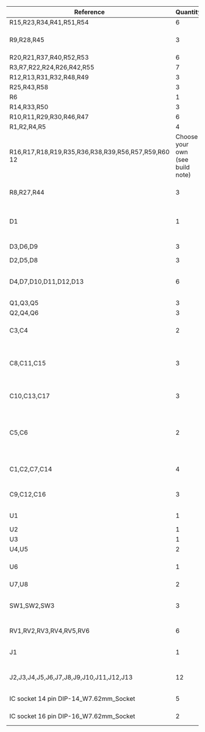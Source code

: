 | Reference				| Quantity	| Part	| Notes |
| --------------------------------------- | -------------- | ------- | -------- |
| R15,R23,R34,R41,R51,R54			|6	| 100R	| |
| R9,R28,R45				|3	| 1k	| LED protection resistors |
| R20,R21,R37,R40,R52,R53			|6	| 10k	| |
| R3,R7,R22,R24,R26,R42,R55		|7	| 100k	| |
| R12,R13,R31,R32,R48,R49			|3	| 1M	| |
| R25,R43,R58				|3	| 2.2k	| |
| R6					|1	| 22k	| |
| R14,R33,R50				|3	| 220k	| |
| R10,R11,R29,R30,R46,R47			|6	| 2.2M	| |
| R1,R2,R4,R5				|4	| 47k	| |
| R16,R17,R18,R19,R35,R36,R38,R39,R56,R57,R59,R60	 12	| Choose your own (see build note)	| DAC resistors |
| R8,R27,R44				|3	| Choose your own (see build note)	| DAC amplifier resistors |
| D1					|1	| 1N4001	| Reverse polarity protection diode |
| D3,D6,D9				|3	| 3mm LED	| Standard brightness |
| D2,D5,D8				|3 	| 1N4148	 | |
| D4,D7,D10,D11,D12,D13			|6	| BAT85	| Negative voltage protection diodes |
| Q1,Q3,Q5				|3	| BC547 TO92	 | |
| Q2,Q4,Q6				|3	| BC557 TO92	 | |
| C3,C4					|2	| 10uF electrolytic	| Power conditioning caps |
| C8,C11,C15				|3	| 100nF mylar	| Oscillator AC coupling cap.  Can substitute MLCC |
| C10,C13,C17				|3	| 470nF electrolytic	| Oscillator timing cap: control rate |
| C5,C6					|2	| 1uF electrolytic	| MIDO voltage conditioning cap.  Can substitute MLCC |
| C1,C2,C7,C14				|4	| 100nF ceramic disc	| IC decoupling capacitors |
| C9,C12,C16				|3	| 22nF mylar	| Oscillator timing cap: audio rate |
| U1					|1	| L78L09 TO92	| Power regulator |
| U2					|1	| CD40106	| |
| U3					|1	| CD4066	 | |
| U4,U5					|2	| TL074	| Or TL084 | |
| U6					|1	| LM324	| DO NOT use TL074 or TL084 | |
| U7,U8					|2	| CD4015	| |
| SW1,SW2,SW3				|3	| SPDT miniature switch 2.54mm pitch |
| RV1,RV2,RV3,RV4,RV5,RV6			|6	| 10k 9mm potentiometer |
| J1					|1	| Eurorack 2x5 shrouded male |
| J2,J3,J4,J5,J6,J7,J8,J9,J10,J11,J12,J13	|12	| Thonkiconn 3.5mm mono socket |
| IC socket 14 pin	DIP-14_W7.62mm_Socket	|5	| DIP 14 pin socket |
| IC socket 16 pin	DIP-16_W7.62mm_Socket	|2	| DIP 16 pin socket |